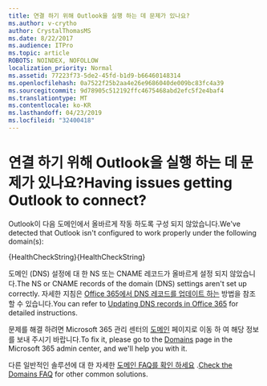```yaml
---
title: 연결 하기 위해 Outlook을 실행 하는 데 문제가 있나요?
ms.author: v-crytho
author: CrystalThomasMS
ms.date: 8/22/2017
ms.audience: ITPro
ms.topic: article
ROBOTS: NOINDEX, NOFOLLOW
localization_priority: Normal
ms.assetid: 77223f73-5de2-45fd-b1d9-b66460148314
ms.openlocfilehash: 0a7522f25b2aa4e26e9686040de009bc83fc4a39
ms.sourcegitcommit: 9d78905c512192ffc4675468abd2efc5f2e4baf4
ms.translationtype: MT
ms.contentlocale: ko-KR
ms.lasthandoff: 04/23/2019
ms.locfileid: "32400418"
---
```

# <a name="having-issues-getting-outlook-to-connect"></a><span data-ttu-id="435c9-102">연결 하기 위해 Outlook을 실행 하는 데 문제가 있나요?</span><span class="sxs-lookup"><span data-stu-id="435c9-102">Having issues getting Outlook to connect?</span></span>

<span data-ttu-id="435c9-103">Outlook이 다음 도메인에서 올바르게 작동 하도록 구성 되지 않았습니다.</span><span class="sxs-lookup"><span data-stu-id="435c9-103">We've detected that Outlook isn't configured to work properly under the following domain(s):</span></span>
  
<span data-ttu-id="435c9-104">{HealthCheckString}</span><span class="sxs-lookup"><span data-stu-id="435c9-104">{HealthCheckString}</span></span>
  
<span data-ttu-id="435c9-105">도메인 (DNS) 설정에 대 한 NS 또는 CNAME 레코드가 올바르게 설정 되지 않았습니다.</span><span class="sxs-lookup"><span data-stu-id="435c9-105">The NS or CNAME records of the domain (DNS) settings aren't set up correctly.</span></span> <span data-ttu-id="435c9-106">자세한 지침은 [Office 365에서 DNS 레코드를 업데이트 하는](https://support.office.com/article/Create-DNS-records-for-Office-365-when-you-manage-your-DNS-records-B0F3FDCA-8A80-4E8E-9EF3-61E8A2A9AB23.aspx) 방법을 참조할 수 있습니다.</span><span class="sxs-lookup"><span data-stu-id="435c9-106">You can refer to [Updating DNS records in Office 365](https://support.office.com/article/Create-DNS-records-for-Office-365-when-you-manage-your-DNS-records-B0F3FDCA-8A80-4E8E-9EF3-61E8A2A9AB23.aspx) for detailed instructions.</span></span> 
  
<span data-ttu-id="435c9-107">문제를 해결 하려면 Microsoft 365 관리 센터의 [도메인](https://admin.microsoft.com/adminportal/home#/Domains) 페이지로 이동 하 여 해당 정보를 보내 주시기 바랍니다.</span><span class="sxs-lookup"><span data-stu-id="435c9-107">To fix it, please go to the [Domains](https://admin.microsoft.com/adminportal/home#/Domains) page in the Microsoft 365 admin center, and we'll help you with it.</span></span> 
  
<span data-ttu-id="435c9-108">다른 일반적인 솔루션에 대 한 자세한 [도메인 FAQ를 확인 하세요](https://support.office.com/article/7b7b075d-79f9-4e37-8a9e-fb60c1d95166.aspx) .</span><span class="sxs-lookup"><span data-stu-id="435c9-108">[Check the Domains FAQ](https://support.office.com/article/7b7b075d-79f9-4e37-8a9e-fb60c1d95166.aspx) for other common solutions.</span></span> 
  

